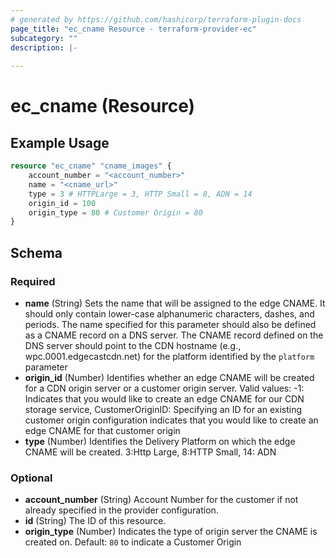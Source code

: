```yaml
---
# generated by https://github.com/hashicorp/terraform-plugin-docs
page_title: "ec_cname Resource - terraform-provider-ec"
subcategory: ""
description: |-
  
---
```


# ec_cname (Resource)



## Example Usage

```terraform
resource "ec_cname" "cname_images" {
    account_number = "<account_number>"
    name = "<cname_url>"
    type = 3 # HTTPLarge = 3, HTTP Small = 8, ADN = 14
    origin_id = 100
    origin_type = 80 # Customer Origin = 80
}
```

<!-- schema generated by tfplugindocs -->
## Schema

### Required

- **name** (String) Sets the name that will be assigned to the edge CNAME. It should only contain lower-case alphanumeric characters, dashes, and periods. The name specified for this parameter should also be defined as a CNAME record on a DNS server. The CNAME record defined on the DNS server should point to the CDN hostname (e.g., wpc.0001.edgecastcdn.net) for the platform identified by the `platform` parameter
- **origin_id** (Number) Identifies whether an edge CNAME will be created for a CDN origin server or a customer origin server. Valid values: -1: Indicates that you would like to create an edge CNAME for our CDN storage service, CustomerOriginID: Specifying an ID for an existing customer origin configuration indicates that you would like to create an edge CNAME for that customer origin
- **type** (Number) Identifies the Delivery Platform on which the edge CNAME will be created. 3:Http Large, 8:HTTP Small, 14: ADN

### Optional

- **account_number** (String) Account Number for the customer if not already specified in the provider configuration.
- **id** (String) The ID of this resource.
- **origin_type** (Number) Indicates the type of origin server the CNAME is created on. Default: `80` to indicate a Customer Origin


